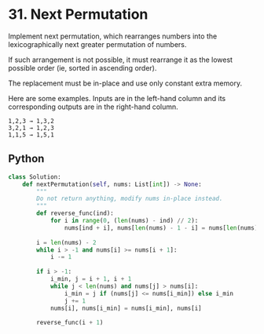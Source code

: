 # 31. Next Permutation

Implement next permutation, which rearranges numbers into the lexicographically next greater permutation of numbers.

If such arrangement is not possible, it must rearrange it as the lowest possible order (ie, sorted in ascending order).

The replacement must be in-place and use only constant extra memory.

Here are some examples. Inputs are in the left-hand column and its corresponding outputs are in the right-hand column.
```
1,2,3 → 1,3,2
3,2,1 → 1,2,3
1,1,5 → 1,5,1
```

## Python
``` python
class Solution:
    def nextPermutation(self, nums: List[int]) -> None:
        """
        Do not return anything, modify nums in-place instead.
        """
        def reverse_func(ind):
            for i in range(0, (len(nums) - ind) // 2):
                nums[ind + i], nums[len(nums) - 1 - i] = nums[len(nums) - 1 - i], nums[ind + i]
        
        i = len(nums) - 2
        while i > -1 and nums[i] >= nums[i + 1]:
            i -= 1
        
        if i > -1:
            i_min, j = i + 1, i + 1
            while j < len(nums) and nums[j] > nums[i]:
                i_min = j if (nums[j] <= nums[i_min]) else i_min
                j += 1     
            nums[i], nums[i_min] = nums[i_min], nums[i]
            
        reverse_func(i + 1)
```

<!-- ## Java
``` java

``` -->